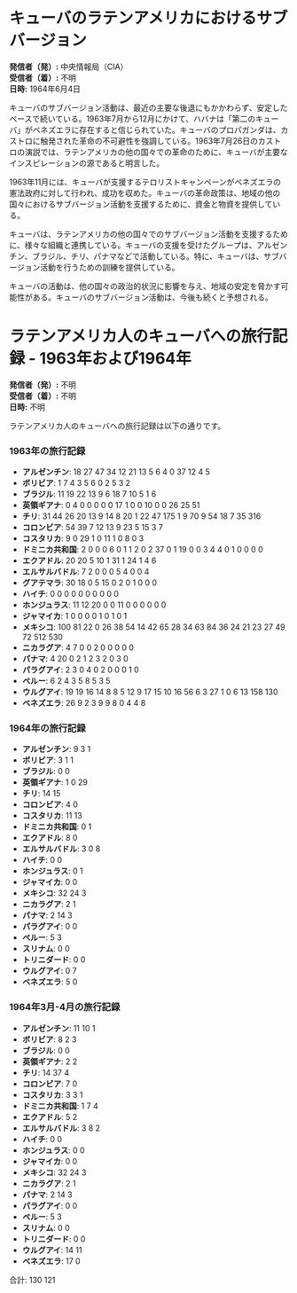 # キューバのラテンアメリカにおけるサブバージョン

**発信者（発）:** 中央情報局（CIA）  
**受信者（着）:** 不明  
**日時:** 1964年6月4日  

キューバのサブバージョン活動は、最近の主要な後退にもかかわらず、安定したペースで続いている。1963年7月から12月にかけて、ハバナは「第二のキューバ」がベネズエラに存在すると信じられていた。キューバのプロパガンダは、カストロに触発された革命の不可避性を強調している。1963年7月26日のカストロの演説では、ラテンアメリカの他の国々での革命のために、キューバが主要なインスピレーションの源であると明言した。

1963年11月には、キューバが支援するテロリストキャンペーンがベネズエラの憲法政府に対して行われ、成功を収めた。キューバの革命政策は、地域の他の国々におけるサブバージョン活動を支援するために、資金と物資を提供している。

キューバは、ラテンアメリカの他の国々でのサブバージョン活動を支援するために、様々な組織と連携している。キューバの支援を受けたグループは、アルゼンチン、ブラジル、チリ、パナマなどで活動している。特に、キューバは、サブバージョン活動を行うための訓練を提供している。

キューバの活動は、他の国々の政治的状況に影響を与え、地域の安定を脅かす可能性がある。キューバのサブバージョン活動は、今後も続くと予想される。

# ラテンアメリカ人のキューバへの旅行記録 - 1963年および1964年

**発信者（発）:** 不明  
**受信者（着）:** 不明  
**日時:** 不明  

ラテンアメリカ人のキューバへの旅行記録は以下の通りです。

### 1963年の旅行記録
- **アルゼンチン**: 18 27 47 34 12 21 13 5 6 4 0 37 12 4 5
- **ボリビア**: 1 7 4 3 5 6 0 2 5 3 2
- **ブラジル**: 11 19 22 13 9 6 18 7 10 5 1 6
- **英領ギアナ**: 0 4 0 0 0 0 0 17 1 0 0 10 0 0 26 25 51
- **チリ**: 31 44 26 20 13 9 14 8 20 1 22 47 175 1 9 70 9 54 18 7 35 316
- **コロンビア**: 54 39 7 12 13 9 23 5 15 3 7
- **コスタリカ**: 9 0 29 1 0 11 1 0 8 0 3
- **ドミニカ共和国**: 2 0 0 0 6 0 1 1 2 0 2 37 0 1 19 0 0 3 4 4 0 1 0 0 0 0
- **エクアドル**: 20 20 5 10 1 31 1 24 1 4 6
- **エルサルバドル**: 7 2 0 0 0 5 4 0 0 4
- **グアテマラ**: 30 18 0 5 15 0 2 0 1 0 0 0
- **ハイチ**: 0 0 0 0 0 0 0 0 0 0
- **ホンジュラス**: 11 12 20 0 0 11 0 0 0 0 0 0
- **ジャマイカ**: 1 0 0 0 0 1 0 1 0 1
- **メキシコ**: 100 81 22 0 26 38 54 14 42 65 28 34 63 84 36 24 21 23 27 49 72 512 530
- **ニカラグア**: 4 7 0 0 2 0 0 0 0 0
- **パナマ**: 4 20 0 2 1 2 3 2 0 3 0
- **パラグアイ**: 2 3 0 4 0 2 0 0 0 1 0
- **ペルー**: 6 2 4 3 5 8 5 3 5
- **ウルグアイ**: 19 19 16 14 8 8 5 12 9 17 15 10 16 56 6 3 27 1 0 6 13 158 130
- **ベネズエラ**: 26 9 2 3 9 9 8 0 4 4 8

### 1964年の旅行記録
- **アルゼンチン**: 9 3 1
- **ボリビア**: 3 1 1
- **ブラジル**: 0 0
- **英領ギアナ**: 1 0 29
- **チリ**: 14 15
- **コロンビア**: 4 0
- **コスタリカ**: 11 13
- **ドミニカ共和国**: 0 1
- **エクアドル**: 8 0
- **エルサルバドル**: 3 0 8
- **ハイチ**: 0 0
- **ホンジュラス**: 0 1
- **ジャマイカ**: 0 0
- **メキシコ**: 32 24 3
- **ニカラグア**: 2 1
- **パナマ**: 2 14 3
- **パラグアイ**: 0 0
- **ペルー**: 5 3
- **スリナム**: 0 0
- **トリニダード**: 0 0
- **ウルグアイ**: 0 7
- **ベネズエラ**: 5 0

### 1964年3月-4月の旅行記録
- **アルゼンチン**: 11 10 1
- **ボリビア**: 8 2 3
- **ブラジル**: 0 0
- **英領ギアナ**: 2 2
- **チリ**: 14 37 4
- **コロンビア**: 7 0
- **コスタリカ**: 3 3 1
- **ドミニカ共和国**: 1 7 4
- **エクアドル**: 5 2
- **エルサルバドル**: 3 8 2
- **ハイチ**: 0 0
- **ホンジュラス**: 0 0
- **ジャマイカ**: 0 0
- **メキシコ**: 32 24 3
- **ニカラグア**: 2 1
- **パナマ**: 2 14 3
- **パラグアイ**: 0 0
- **ペルー**: 5 3
- **スリナム**: 0 0
- **トリニダード**: 0 0
- **ウルグアイ**: 14 11
- **ベネズエラ**: 17 0

合計: 130 121